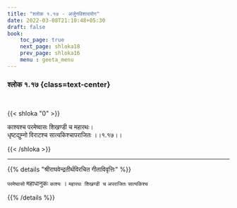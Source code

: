 ```yaml
---
title: "श्लोक १.१७ - अर्जुनविशादयोग"
date: 2022-03-08T21:10:48+05:30
draft: false
book:
    toc_page: true
    next_page: shloka18
    prev_page: shloka16
    menu : geeta_menu
---
```




### श्लोक १.१७ {class=text-center}

<br/>

{{< shloka  "0"  >}}

काश्यश्च परमेष्वासः शिखण्डी च महारथः।  
धृष्टद्युम्नो विराटश्च सात्यकिश्चापराजितः  ।।१.१७।।

{{< /shloka >}}


---

{{% details "श्रीराघवेन्द्रतीर्थविरचित गीताविवृत्तिः" %}}

`परमेष्वासो` महाधानुकः `काश्यः` ।
`महारथः शिखण्डी च` `अपराजितः` `सात्यकिश्च`

{{% /details %}}

